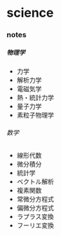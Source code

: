 # science

### notes
##### 物理学
- 力学
- 解析力学
- 電磁気学
- 熱・統計力学
- 量子力学
- 素粒子物理学

###### 数学
- 線形代数
- 微分積分
- 統計学
- ベクトル解析
- 複素関数
- 常微分方程式
- 偏微分方程式
- ラプラス変換
- フーリエ変換
